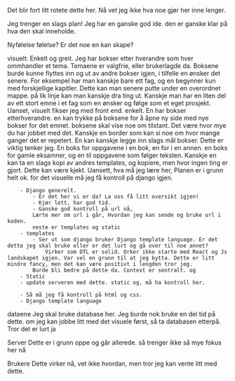 
Det blir fort litt rotete dette her. Nå vet jeg ikke hva noe gjør her inne lenger.

Jeg trenger en slags plan!
Jeg har en ganske god ide. den er ganske klar på hva den skal inneholde. 

Nyfølelse følelse? Er det noe en kan skape?

visuelt:
    Enkelt og greit. Jeg har bokser etter hverandre som hver ommhandler et tema. 
    Temaene er valgfrie, eller brukerlagde da. Boksene burde kunne flyttes inn og ut av andre bokser igjen, i tilfelle en ønsker det senere. For eksempel har man kanskje bare ett fag, og en begynner kun med forskjellige kapitler. Dette kan man senere putte under en overordnet mappe. på lik linje kan man kanskje dra ting ut. Kanskje man har en liten del av ett stort emne i et fag som en ønsker og følge som et eget prosjekt. 
    Uanset, visuelt fikser jeg med front end. enkelt. En har bokser etterhverandre. 
    en kan trykke på boksene for å åpne ny side med nye bokser for det emnet.
    boksene skal vise noe om tilstant. Det være hvor mye du har jobbet med det. 
    Kanskje en border som kan si noe om hvor mange ganger det er repetert. 
    En kan kanskje legge inn slags mål bokser. Dette er viktig tenker jeg. 
    En boks for oppgavene i en bok, en for i en annen. en boks for gamle eksamner, 
    og en til oppgavene som følger teksten. Kanskje en kan ta en slags kopi av andres 
    templates, og kopiere, men hvor ingen ting er gjort. Dette kan være kjekt. 
    Uansett, hva må jeg lære her, Planen er i grunn helt ok. 
    for det visuelle må jeg få kontroll på django igjen. 

        - Django generelt. 
            - Er det her vi er da? La oss få litt oversikt igjen!
            - Kjør lett, har god tid. 
            - Ganske god kontroll på url nå, 
            Lærte mer om url i går, Hvordan jeg kan sende og bruke url i koden. 
            neste er templates og static
        - templates
            - Ser ut som django bruker Django template language. Er det dette jeg skal bruke eller er det lurt og gå over til noe annet?
                Virker som DTL er solid. Orker ikke starte med React og Js landskapet igjen. Var vel en grunn til at jeg bytta. Dette er litt mindre fancy, men det kan være positivt i lengden tror jeg. 
            Burde bli bedre på dette da. Context er sentralt. og 
        - Static
        - update serveren med dette. static og, må ha kontroll her. 

        - Så må jeg få kontroll på html og css.
        - Django template language

dataene
    Jeg skal bruke database her. Jeg burde nok bruke en del tid på dette. 
    om jeg kan jobbe litt med det visuele først, så ta databasen etterpå.
    Tror det er lurt ja

    

Server
    Dette er i grunn oppe og går allerede. så trenger ikke så mye fokus her nå

Brukere
    Dette virker nå, vet ikke hvordan, men tror jeg kan vente litt med dette. 


